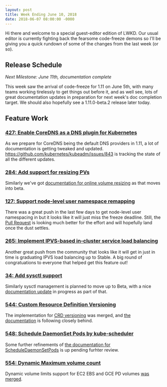 ```yaml
---
layout: post
title: Week Ending June 10, 2018
date: 2018-06-07 08:00:00 -0000
---
```


Hi there and welcome to a special guest-editor edition of LWKD. Our usual
editor is currently fighting back the fearsome code-freeze demons so I'll be
giving you a quick rundown of some of the changes from the last week (or so).

## Release Schedule

*Next Milestone: June 11th, documentation complete*

This week saw the arrival of code-freeze for 1.11 on June 5th, with many teams
working tirelessly to get things out before it, and as well see, lots of great
documentation updates in preparation for next week's doc completion target. We
should also hopefully see a 1.11.0-beta.2 release later today.

## Feature Work

### [427: Enable CoreDNS as a DNS plugin for Kubernetes](https://github.com/kubernetes/features/issues/427)

As we prepare for CoreDNS being the default DNS providers in 1.11, a lot of
documentation is getting tweaked and updated. https://github.com/kubernetes/kubeadm/issues/843
is tracking the state of all the different updates.

### [284: Add support for resizing PVs](https://github.com/kubernetes/features/issues/284)

Similarly we've got [documentation for online volume resizing](https://github.com/kubernetes/website/pull/8896)
as that moves into beta.

### [127: Support node-level user namespace remapping](https://github.com/kubernetes/features/issues/127)

There was a great push in the last few days to get node-level user namespacing
in but it looks like it will just miss the freeze deadline. Still, the [Pull Request](https://github.com/kubernetes/kubernetes/pull/64005)
is looking much better for the effort and will hopefully land once the dust settles.

### [265: Implement IPVS-based in-cluster service load balancing](https://github.com/kubernetes/features/issues/265)

Another great push from the community that looks like it will get in just in time
is graduating IPVS load balancing up to Stable. A big round of congratuations to
everyone that helped get this feature out!

### [34: Add sysctl support](https://github.com/kubernetes/features/issues/34)

Similarly sysctl management is planned to move up to Beta, with a nice [documentation update](https://github.com/kubernetes/website/pull/8804)
in progress as part of that.

### [544: Custom Resource Definition Versioning](https://github.com/kubernetes/features/issues/544)

The implementation for [CRD versioning](https://github.com/kubernetes/kubernetes/pull/63830)
was merged, and [the documentation](https://github.com/kubernetes/website/pull/8834)
is following closely behind.

### [548: Schedule DaemonSet Pods by kube-scheduler](https://github.com/kubernetes/features/issues/548)

Some further refinements of [the documentation for ScheduleDaemonSetPods](https://github.com/kubernetes/website/pull/8842)
is up pending furhter review.

### [554: Dynamic Maximum volume count](https://github.com/kubernetes/features/issues/554)

Dynamic volume limits support for EC2 EBS and GCE PD volumes [was merged](https://github.com/kubernetes/kubernetes/pull/64154).
